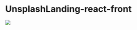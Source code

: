 # UnsplashLanding-react-front

<img src="https://user-images.githubusercontent.com/78341732/166966006-f40f3256-9ccd-4a8e-ba9f-3c27481c5458.png"/>
